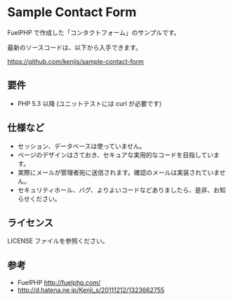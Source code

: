 # Sample Contact Form

FuelPHP で作成した「コンタクトフォーム」のサンプルです。

最新のソースコードは、以下から入手できます。

https://github.com/kenjis/sample-contact-form

## 要件

* PHP 5.3 以降 (ユニットテストには curl が必要です)

## 仕様など

* セッション、データベースは使っていません。
* ページのデザインはさておき、セキュアな実用的なコードを目指しています。
* 実際にメールが管理者宛に送信されます。確認のメールは実装されていません。
* セキュリティホール、バグ、よりよいコードなどありましたら、是非、お知らせください。

## ライセンス

LICENSE ファイルを参照ください。

## 参考

- FuelPHP http://fuelphp.com/
- http://d.hatena.ne.jp/Kenji_s/20111212/1323662755
